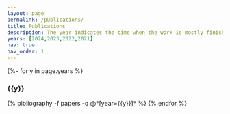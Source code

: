 ```yaml
---
layout: page
permalink: /publications/
title: Publications
description: The year indicates the time when the work is mostly finished.
years: [2024,2023,2022,2021]
nav: true
nav_order: 1
---
```

<!-- _pages/publications.md -->
<div class="publications">


{%- for y in page.years %}
  <h3 class="year">{{y}}</h3>
  {% bibliography -f papers -q @*[year={{y}}]* %}
{% endfor %}
